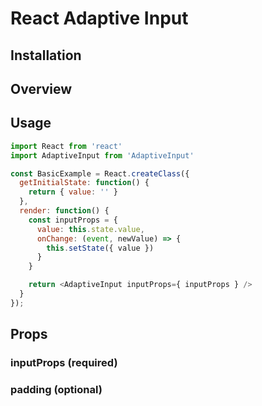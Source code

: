 # React Adaptive Input

## Installation

## Overview

## Usage
```javascript
import React from 'react'
import AdaptiveInput from 'AdaptiveInput'

const BasicExample = React.createClass({
  getInitialState: function() {
    return { value: '' }
  },
  render: function() {
    const inputProps = {
      value: this.state.value,
      onChange: (event, newValue) => {
        this.setState({ value })
      }
    }

    return <AdaptiveInput inputProps={ inputProps } />
  }
});
```

## Props

### inputProps (required)

### padding (optional)